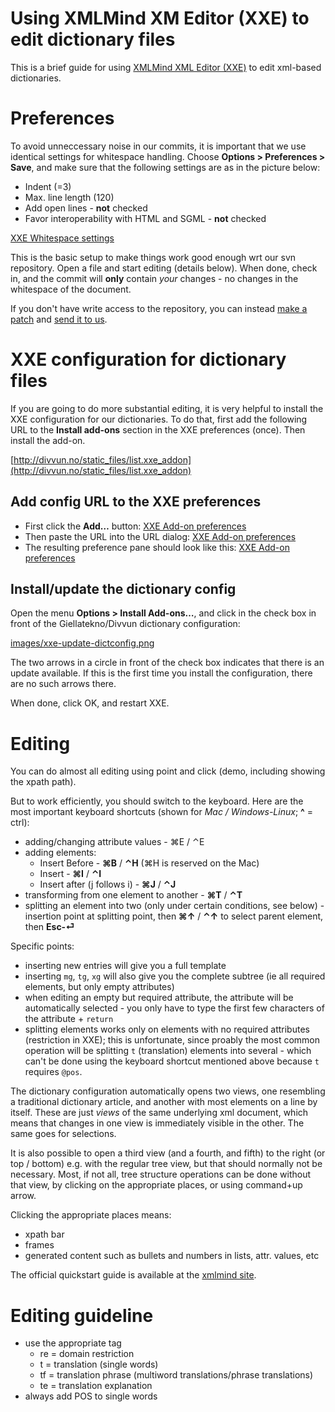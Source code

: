 # Using XMLMind XM Editor (XXE) to edit dictionary files

This is a brief guide for using [XMLMind XML Editor (XXE)](http://www.xmlmind.com/xmleditor/) to edit xml-based dictionaries.

# Preferences

To avoid unneccessary noise in our commits, it is important that we use identical settings for whitespace handling. Choose **Options > Preferences > Save**, and make sure that the following settings are as in the picture below:

- Indent (=3)
- Max. line length (120)
- Add open lines - **not** checked
- Favor interoperability with HTML and SGML - **not** checked

[XXE Whitespace settings](images/xxe-whitespace-settings.png)

This is the basic setup to make things work good enough wrt our svn repository. Open a file and start editing (details below). When done, check in, and the commit will **only** contain _your_ changes - no changes in the whitespace of the document.

If you don't have write access to the repository, you can instead [make a patch](http://ariejan.net/2007/07/03/how-to-create-and-apply-a-patch-with-subversion/) and [send it to us](mailto:feedback@divvun.no).

# XXE configuration for dictionary files

If you are going to do more substantial editing, it is very helpful to install the XXE configuration for our dictionaries. To do that, first add the following URL to the **Install add-ons** section in the XXE preferences (once). Then install the add-on.

[http://divvun.no/static_files/list.xxe_addon](http://divvun.no/static_files/list.xxe_addon)

## Add config URL to the XXE preferences

- First click the **Add…** button: [XXE Add-on preferences](images/xxe-addon-prefs.png)
- Then paste the URL into the URL dialog: [XXE Add-on preferences](images/xxe-addon-site-dialog.png)
- The resulting preference pane should look like this: [XXE Add-on preferences](images/xxe-addon-prefs-with-gturl.png)

## Install/update the dictionary config

Open the menu **Options > Install Add-ons…**, and click in the check box in front of the Giellatekno/Divvun dictionary configuration:

[images/xxe-update-dictconfig.png](images/xxe-update-dictconfig.png)

The two arrows in a circle in front of the check box indicates that there is an update available. If this is the first time you install the configuration, there are no such arrows there.

When done, click OK, and restart XXE.

# Editing

You can do almost all editing using point and click (demo, including showing the xpath path).

But to work efficiently, you should switch to the keyboard. Here are the most important keyboard shortcuts (shown for _Mac / Windows-Linux_; **^** = ctrl):

- adding/changing attribute values - ⌘E / ⌃E
- adding elements:
  - Insert Before - **⌘B** / **⌃H** (⌘H is reserved on the Mac)
  - Insert - **⌘I** / **⌃I**
  - Insert after (j follows i) - **⌘J** / **⌃J**
- transforming from one element to another - **⌘T** / **⌃T**
- splitting an element into two (only under certain conditions, see below) - insertion point at splitting point, then **⌘↑** / **⌃↑** to select parent element, then **Esc-⏎**

Specific points:

- inserting new entries will give you a full template
- inserting `mg`, `tg`, `xg` will also give you the complete subtree (ie all required elements, but only empty attributes)
- when editing an empty but required attribute, the attribute will be automatically selected - you only have to type the first few characters of the attribute + `return`
- splitting elements works only on elements with no required attributes (restriction in XXE); this is unfortunate, since proably the most common operation will be splitting `t` (translation) elements into several - which can't be done using the keyboard shortcut mentioned above because `t` requires `@pos`.

The dictionary configuration automatically opens two views, one resembling a traditional dictionary article, and another with most elements on a line by itself. These are just _views_ of the same underlying xml document, which means that changes in one view is immediately visible in the other. The same goes for selections.

It is also possible to open a third view (and a fourth, and fifth) to the right (or top / bottom) e.g. with the regular tree view, but that should normally not be necessary. Most, if not all, tree structure operations can be done without that view, by clicking on the appropriate places, or using command+up arrow.

Clicking the appropriate places means:

- xpath bar
- frames
- generated content such as bullets and numbers in lists, attr. values, etc

The official quickstart guide is available at the [xmlmind site](http://www.xmlmind.com/xmleditor/_distrib/doc/help/quickstart.html).

# Editing guideline

- use the appropriate tag
  - re = domain restriction
  - t = translation (single words)
  - tf = translation phrase (multiword translations/phrase translations)
  - te = translation explanation
- always add POS to single words

